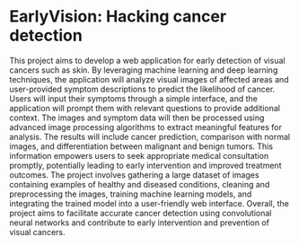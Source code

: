 # EarlyVision: Hacking cancer detection
This project aims to develop a web application for early detection of visual cancers such as skin. By leveraging machine learning and deep learning techniques, the application will analyze visual images of affected areas and user-provided symptom descriptions to predict the likelihood of cancer. Users will input their symptoms through a simple interface, and the application will prompt them with relevant questions to provide additional context. The images and symptom data will then be processed using advanced image processing algorithms to extract meaningful features for analysis. The results will include cancer prediction, comparison with normal images, and differentiation between malignant and benign tumors. This information empowers users to seek appropriate medical consultation promptly, potentially leading to early intervention and improved treatment outcomes. The project involves gathering a large dataset of images containing examples of healthy and diseased conditions, cleaning and preprocessing the images, training machine learning models, and integrating the trained model into a user-friendly web interface. Overall, the project aims to facilitate accurate cancer detection using convolutional neural networks and contribute to early intervention and prevention of visual cancers.
